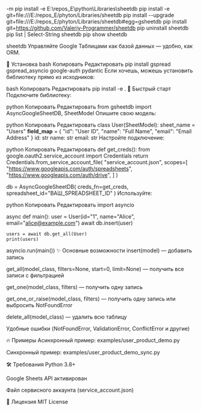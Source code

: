 -m pip install -e E:\repos_E\python\Libraries\sheetdb
pip install -e git+file:///E:/repos_E/phyton/Libraries/sheetdb
pip install --upgrade git+file:///E:/repos_E/phyton/Libraries/sheetdb#egg=gsheetdb
pip install git+https://github.com/Valeriy-Programmer/sheetdb
pip uninstall sheetdb
pip list | Select-String sheetdb
pip show sheetdb

sheetdb
Управляйте Google Таблицами как базой данных — удобно, как ORM.

🚀 Установка
bash
Копировать
Редактировать
pip install gspread gspread_asyncio google-auth pydantic
Если хочешь, можешь установить библиотеку прямо из исходников:

bash
Копировать
Редактировать
pip install -e .
🔧 Быстрый старт
Подключите библиотеку:

python
Копировать
Редактировать
from gsheetdb import AsyncGoogleSheetDB, SheetModel
Опишите свою модель:

python
Копировать
Редактировать
class User(SheetModel):
sheet_name = "Users"
**field_map** = {
"id": "User ID",
"name": "Full Name",
"email": "Email Address"
}
id: str
name: str
email: str
Настройте подключение:

python
Копировать
Редактировать
def get_creds():
from google.oauth2.service_account import Credentials
return Credentials.from_service_account_file(
"service_account.json",
scopes=[
"https://www.googleapis.com/auth/spreadsheets",
"https://www.googleapis.com/auth/drive",
]
)

db = AsyncGoogleSheetDB(
creds_fn=get_creds,
spreadsheet_id="ВАШ_SPREADSHEET_ID"
)
Используйте:

python
Копировать
Редактировать
import asyncio

async def main():
user = User(id="1", name="Alice", email="alice@example.com")
await db.insert(user)

    users = await db.get_all(User)
    print(users)

asyncio.run(main())
✨ Основные возможности
insert(model) — добавить запись

get_all(model_class, filters=None, start=0, limit=None) — получить все записи с фильтрацией

get_one(model_class, filters) — получить одну запись

get_one_or_raise(model_class, filters) — получить одну запись или выбросить NotFoundError

delete_all(model_class) — удалить всю таблицу

Удобные ошибки (NotFoundError, ValidationError, ConflictError и другие)

🔥 Примеры
Асинхронный пример: examples/user_product_demo.py

Синхронный пример: examples/user_product_demo_sync.py

🛠 Требования
Python 3.8+

Google Sheets API активирован

Файл сервисного аккаунта (service_account.json)

📄 Лицензия
MIT License
